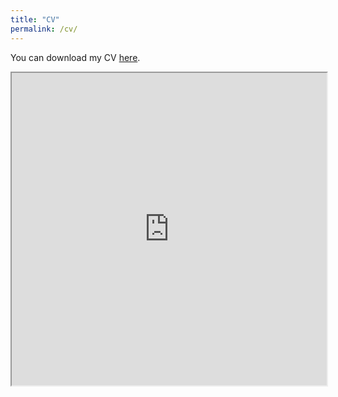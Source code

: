```yaml
---
title: "CV"
permalink: /cv/
---
```


<html>
  <head>
    <title>CV</title>
  </head>
  <body>
    <p>You can download my CV <a href="https://ekanol.github.io/files/kanol_cv.pdf">here</a>.</p>
  </body>
</html>

<html>
  <head>
    <title>Title of the document</title>
  </head>
  <body>
    <iframe src="https://ekanol.github.io/files/kanol_cv.pdf" width="100%" height="500px">
    </iframe>
  </body>
</html>
